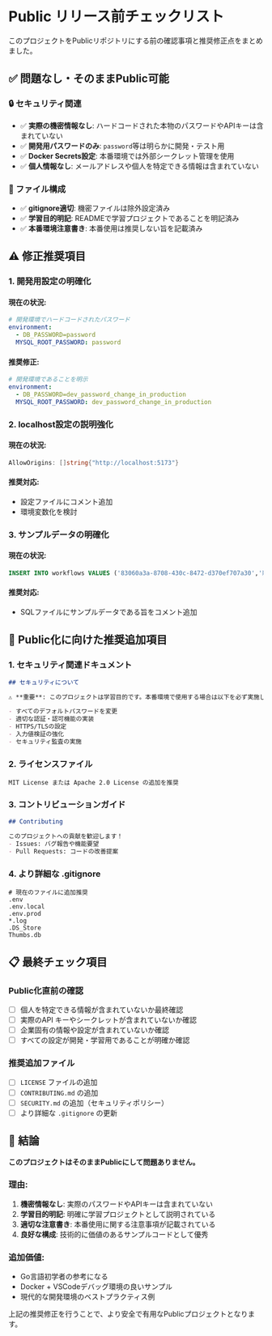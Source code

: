 # Public リリース前チェックリスト

このプロジェクトをPublicリポジトリにする前の確認事項と推奨修正点をまとめました。

## ✅ 問題なし・そのままPublic可能

### 🔒 セキュリティ関連
- ✅ **実際の機密情報なし**: ハードコードされた本物のパスワードやAPIキーは含まれていない
- ✅ **開発用パスワードのみ**: `password`等は明らかに開発・テスト用
- ✅ **Docker Secrets設定**: 本番環境では外部シークレット管理を使用
- ✅ **個人情報なし**: メールアドレスや個人を特定できる情報は含まれていない

### 📂 ファイル構成
- ✅ **gitignore適切**: 機密ファイルは除外設定済み
- ✅ **学習目的明記**: READMEで学習プロジェクトであることを明記済み
- ✅ **本番環境注意書き**: 本番使用は推奨しない旨を記載済み

## ⚠️ 修正推奨項目

### 1. 開発用設定の明確化

#### 現在の状況:
```yaml
# 開発環境でハードコードされたパスワード
environment:
  - DB_PASSWORD=password
  MYSQL_ROOT_PASSWORD: password
```

#### 推奨修正:
```yaml
# 開発環境であることを明示
environment:
  - DB_PASSWORD=dev_password_change_in_production
  MYSQL_ROOT_PASSWORD: dev_password_change_in_production
```

### 2. localhost設定の説明強化

#### 現在の状況:
```go
AllowOrigins: []string{"http://localhost:5173"}
```

#### 推奨対応:
- 設定ファイルにコメント追加
- 環境変数化を検討

### 3. サンプルデータの明確化

#### 現在の状況:
```sql
INSERT INTO workflows VALUES ('83060a3a-8708-430c-8472-d370ef707a30','新しいワークフロー','ワークフローの詳細説明','2024-01-12 20:55:56','2024-01-12 20:55:56');
```

#### 推奨対応:
- SQLファイルにサンプルデータである旨をコメント追加

## 🚀 Public化に向けた推奨追加項目

### 1. セキュリティ関連ドキュメント

```markdown
## セキュリティについて

⚠️ **重要**: このプロジェクトは学習目的です。本番環境で使用する場合は以下を必ず実施してください:

- すべてのデフォルトパスワードを変更
- 適切な認証・認可機能の実装
- HTTPS/TLSの設定
- 入力値検証の強化
- セキュリティ監査の実施
```

### 2. ライセンスファイル

```
MIT License または Apache 2.0 License の追加を推奨
```

### 3. コントリビューションガイド

```markdown
## Contributing

このプロジェクトへの貢献を歓迎します！
- Issues: バグ報告や機能要望
- Pull Requests: コードの改善提案
```

### 4. より詳細な .gitignore

```gitignore
# 現在のファイルに追加推奨
.env
.env.local
.env.prod
*.log
.DS_Store
Thumbs.db
```

## 📋 最終チェック項目

### Public化直前の確認

- [ ] 個人を特定できる情報が含まれていないか最終確認
- [ ] 実際のAPI キーやシークレットが含まれていないか確認
- [ ] 企業固有の情報や設定が含まれていないか確認
- [ ] すべての設定が開発・学習用であることが明確か確認

### 推奨追加ファイル

- [ ] `LICENSE` ファイルの追加
- [ ] `CONTRIBUTING.md` の追加
- [ ] `SECURITY.md` の追加（セキュリティポリシー）
- [ ] より詳細な `.gitignore` の更新

## 🎯 結論

**このプロジェクトはそのままPublicにして問題ありません。**

### 理由:
1. **機密情報なし**: 実際のパスワードやAPIキーは含まれていない
2. **学習目的明記**: 明確に学習プロジェクトとして説明されている
3. **適切な注意書き**: 本番使用に関する注意事項が記載されている
4. **良好な構成**: 技術的に価値のあるサンプルコードとして優秀

### 追加価値:
- Go言語初学者の参考になる
- Docker + VSCodeデバッグ環境の良いサンプル
- 現代的な開発環境のベストプラクティス例

上記の推奨修正を行うことで、より安全で有用なPublicプロジェクトとなります。